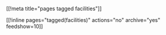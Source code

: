 [[!meta title="pages tagged facilities"]]

[[!inline pages="tagged(facilities)" actions="no" archive="yes"
feedshow=10]]
